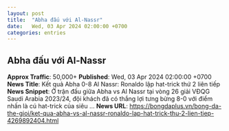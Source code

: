 ```yaml
---
layout: post
title:  "Abha đấu với Al-Nassr"
date:   Wed, 03 Apr 2024 02:00:00 +0700
categories: entries
---
```

## Abha đấu với Al-Nassr
**Approx Traffic**: 50,000+
**Published**: Wed, 03 Apr 2024 02:00:00 +0700
**News Title**: Kết quả Abha 0-8 Al Nassr: Ronaldo lập hat-trick thứ 2 liên tiếp
**News Snippet**: Ở trận đấu giữa Abha vs Al Nassr tại vòng 26 giải VĐQG Saudi Arabia 2023/24, đội khách đã có thắng lợi tưng bừng 8-0 với điểm nhấn là cú hat-trick của siêu&nbsp;...
**News URL**: https://bongdaplus.vn/bong-da-the-gioi/ket-qua-abha-vs-al-nassr-ronaldo-lap-hat-trick-thu-2-lien-tiep-4269892404.html
